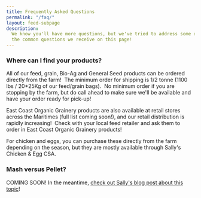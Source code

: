 ```yaml
---
title: Frequently Asked Questions
permalink: "/faq/"
layout: feed-subpage
description:
  We know you'll have more questions, but we've tried to address some of
  the common questions we receive on this page!
---
```


### Where can I find your products?

All of our feed, grain, Bio-Ag and General Seed products can be ordered directly from the farm!  The minimum order for shipping is 1/2 tonne (1100 lbs / 20\*25Kg of our feed/grain bags).  No minimum order if you are stopping by the farm, but do call ahead to make sure we'll be available and have your order ready for pick-up!

East Coast Organic Grainery products are also available at retail stores across the Maritimes (full list coming soon!), and our retail distribution is rapidly increasing!  Check with your local feed retailer and ask them to order in East Coast Organic Grainery products!

For chicken and eggs, you can purchase these directly from the farm depending on the season, but they are mostly available through Sally's Chicken & Egg CSA.

### Mash versus Pellet?

COMING SOON! In the meantime, [check out Sally's blog post about this topic](http://barnyardorganics.blogspot.ca/2017/04/lets-do-mash-chicken-mash.html)!
